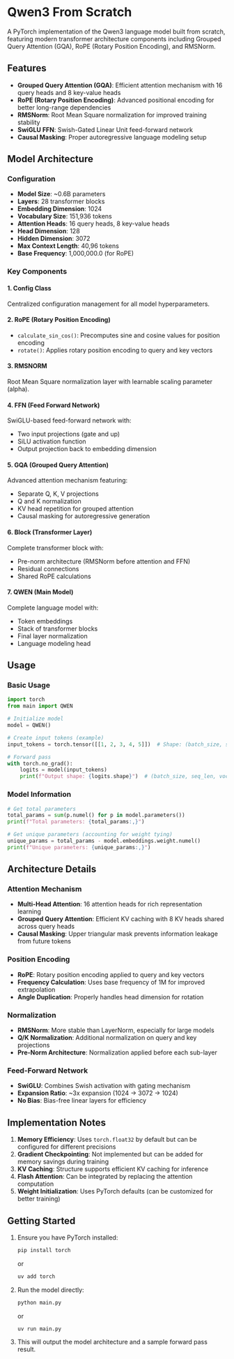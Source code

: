 # Qwen3 From Scratch

A PyTorch implementation of the Qwen3 language model built from scratch, featuring modern transformer architecture components including Grouped Query Attention (GQA), RoPE (Rotary Position Encoding), and RMSNorm.

## Features

- **Grouped Query Attention (GQA)**: Efficient attention mechanism with 16 query heads and 8 key-value heads
- **RoPE (Rotary Position Encoding)**: Advanced positional encoding for better long-range dependencies
- **RMSNorm**: Root Mean Square normalization for improved training stability
- **SwiGLU FFN**: Swish-Gated Linear Unit feed-forward network
- **Causal Masking**: Proper autoregressive language modeling setup

## Model Architecture

### Configuration
- **Model Size**: ~0.6B parameters
- **Layers**: 28 transformer blocks
- **Embedding Dimension**: 1024
- **Vocabulary Size**: 151,936 tokens
- **Attention Heads**: 16 query heads, 8 key-value heads
- **Head Dimension**: 128
- **Hidden Dimension**: 3072
- **Max Context Length**: 40,96 tokens
- **Base Frequency**: 1,000,000.0 (for RoPE)

### Key Components

#### 1. **Config Class**
Centralized configuration management for all model hyperparameters.

#### 2. **RoPE (Rotary Position Encoding)**
- `calculate_sin_cos()`: Precomputes sine and cosine values for position encoding
- `rotate()`: Applies rotary position encoding to query and key vectors

#### 3. **RMSNORM**
Root Mean Square normalization layer with learnable scaling parameter (alpha).

#### 4. **FFN (Feed Forward Network)**
SwiGLU-based feed-forward network with:
- Two input projections (gate and up)
- SiLU activation function
- Output projection back to embedding dimension

#### 5. **GQA (Grouped Query Attention)**
Advanced attention mechanism featuring:
- Separate Q, K, V projections
- Q and K normalization
- KV head repetition for grouped attention
- Causal masking for autoregressive generation

#### 6. **Block (Transformer Layer)**
Complete transformer block with:
- Pre-norm architecture (RMSNorm before attention and FFN)
- Residual connections
- Shared RoPE calculations

#### 7. **QWEN (Main Model)**
Complete language model with:
- Token embeddings
- Stack of transformer blocks
- Final layer normalization
- Language modeling head

## Usage

### Basic Usage

```python
import torch
from main import QWEN

# Initialize model
model = QWEN()

# Create input tokens (example)
input_tokens = torch.tensor([[1, 2, 3, 4, 5]])  # Shape: (batch_size, seq_len)

# Forward pass
with torch.no_grad():
    logits = model(input_tokens)
    print(f"Output shape: {logits.shape}")  # (batch_size, seq_len, vocab_size)
```

### Model Information

```python
# Get total parameters
total_params = sum(p.numel() for p in model.parameters())
print(f"Total parameters: {total_params:,}")

# Get unique parameters (accounting for weight tying)
unique_params = total_params - model.embeddings.weight.numel()
print(f"Unique parameters: {unique_params:,}")
```

## Architecture Details

### Attention Mechanism
- **Multi-Head Attention**: 16 attention heads for rich representation learning
- **Grouped Query Attention**: Efficient KV caching with 8 KV heads shared across query heads
- **Causal Masking**: Upper triangular mask prevents information leakage from future tokens

### Position Encoding
- **RoPE**: Rotary position encoding applied to query and key vectors
- **Frequency Calculation**: Uses base frequency of 1M for improved extrapolation
- **Angle Duplication**: Properly handles head dimension for rotation

### Normalization
- **RMSNorm**: More stable than LayerNorm, especially for large models
- **Q/K Normalization**: Additional normalization on query and key projections
- **Pre-Norm Architecture**: Normalization applied before each sub-layer

### Feed-Forward Network
- **SwiGLU**: Combines Swish activation with gating mechanism
- **Expansion Ratio**: ~3x expansion (1024 → 3072 → 1024)
- **No Bias**: Bias-free linear layers for efficiency

## Implementation Notes

1. **Memory Efficiency**: Uses `torch.float32` by default but can be configured for different precisions
2. **Gradient Checkpointing**: Not implemented but can be added for memory savings during training
3. **KV Caching**: Structure supports efficient KV caching for inference
4. **Flash Attention**: Can be integrated by replacing the attention computation
5. **Weight Initialization**: Uses PyTorch defaults (can be customized for better training)

## Getting Started

1. Ensure you have PyTorch installed:
   ```bash
   pip install torch
   ```
    or

    ```bash
   uv add torch
   ```

2. Run the model directly:
   ```bash
   python main.py
   ```
   or

   ```bash
   uv run main.py
   ```

3. This will output the model architecture and a sample forward pass result.

